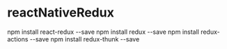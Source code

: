 # reactNativeRedux

npm install react-redux --save
npm install redux --save
npm install redux-actions --save
npm install redux-thunk --save
